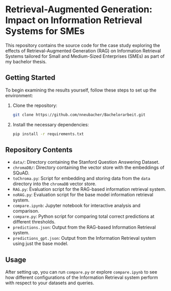 
# Retrieval-Augmented Generation: Impact on Information Retrieval Systems for SMEs

This repository contains the source code for the case study exploring the effects of Retrieval-Augmented Generation (RAG) on Information Retrieval Systems tailored for Small and Medium-Sized Enterprises (SMEs) as part of my bachelor thesis.

## Getting Started

To begin examining the results yourself, follow these steps to set up the environment:

1. Clone the repository:
   ```bash
   git clone https://github.com/nneubacher/Bachelorarbeit.git
   ```
2. Install the necessary dependencies:
   ```bash
   pip install -r requirements.txt
   ```

## Repository Contents

- `data/`: Directory containing the Stanford Question Answering Dataset.
- `chromaDB/`: Directory containing the vector store with the embeddings of SQuAD.
- `toChroma.py`: Script for embedding and storing data from the `data` directory into the `chromaDB` vector store.
- `RAG.py`: Evaluation script for the RAG-based information retrieval system.
- `noRAG.py`: Evaluation script for the base model information retrieval system.
- `compare.ipynb`: Jupyter notebook for interactive analysis and comparison.
- `compare.py`: Python script for comparing total correct predictions at different thresholds.
- `predictions.json`: Output from the RAG-based Information Retrieval system.
- `predictions_gpt.json`: Output from the Information Retrieval system using just the base model.

## Usage

After setting up, you can run `compare.py` or explore `compare.ipynb` to see how different configurations of the Information Retrieval system perform with respect to your datasets and queries.
